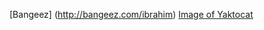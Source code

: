 [Bangeez] (http://bangeez.com/ibrahim)
[Image of Yaktocat](https://octodex.github.com/images/yaktocat.png)
